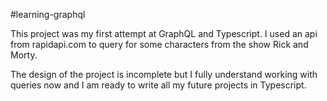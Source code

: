 #learning-graphql

This project was my first attempt at GraphQL and Typescript.
I used an api from rapidapi.com to query for some characters from the show Rick and Morty.

The design of the project is incomplete but I fully understand working with queries now and I am ready to write all my future projects in Typescript. 
